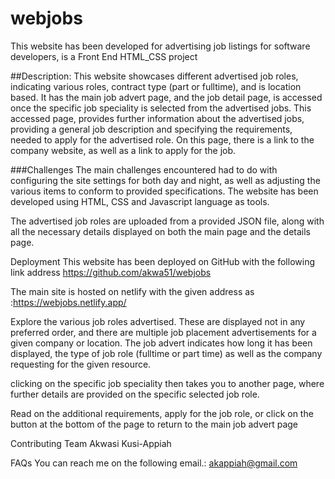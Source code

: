 # webjobs
This website has been developed for advertising job listings for software developers, is a Front End HTML_CSS project

##Description:
This website showcases different advertised job roles, indicating various roles, contract type (part or fulltime), and is location based.
It has the main job advert page, and the job detail page, is accessed once the specific job speciality is selected from the advertised jobs.
This accessed page, provides further information about the advertised jobs, providing a general job description and specifying the requirements, needed to apply for the advertised role. On this page, there is a link to the company website, as well as a link to apply for the job.

###Challenges
The main challenges encountered had to do with configuring the site settings for both day and night, as well as adjusting the various items to conform to provided specifications. The website has been developed using HTML, CSS and Javascript language as tools.

The advertised job roles are uploaded from a provided JSON file, along with all the necessary details displayed on both the main page and the details page.

Deployment This website has been deployed on GitHub with the following link address https://github.com/akwa51/webjobs

The main site is hosted on netlify with the given address as :https://webjobs.netlify.app/

Explore the various job roles advertised. These are displayed not in any preferred order, and there are multiple job placement advertisements for a given company or location. The job advert indicates how long it has been displayed, the type of job role (fulltime or part time) as well as the company requesting for the given resource.

clicking on the specific job speciality then takes you to another page, where further details are provided on the specific selected job role.

Read on the additional requirements, apply for the job role, or click on the button at the bottom of the page to return to the main job advert page  

Contributing Team Akwasi Kusi-Appiah

FAQs You can reach me on the following email.: akappiah@gmail.com
